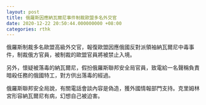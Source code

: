 ```yaml
---
layout: post
title: 俄羅斯因應納瓦爾尼事件制裁歐盟多名外交官
date: 2020-12-22 20:50:44.000000000 +08:00
categories: rthk
---
```


俄羅斯制裁多名歐盟高級外交官，報復歐盟因應俄國反對派領袖納瓦爾尼中毒事件，制裁俄方官員，被制裁的歐盟官員將被禁止入境。

另外，懷疑被落毒的納瓦爾尼，假扮俄羅斯聯邦安全局官員，致電給一名聲稱負責暗殺任務的俄國特工，對方供出落毒的經過。

俄羅斯聯邦安全局說，有關電話會談內容是偽造，獲外國情報部門支持。克里姆林宮形容納瓦爾尼有病，幻想自己被迫害。
